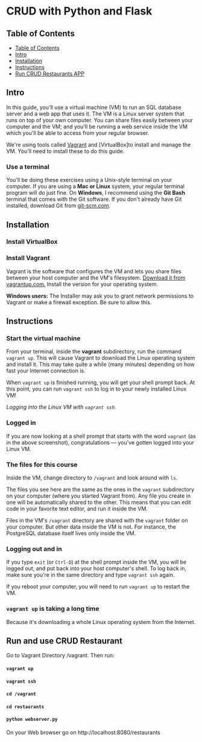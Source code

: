 # CRUD with Python and Flask


## Table of Contents

- [Table of Contents](#table-of-contents)
- [Intro](#intro)
- [Installation](#installation)
- [Instructions](#instructions)
- [Run CRUD Restaurants APP](#run-and-use-crud-restaurants)


## Intro

In this guide, you'll use a virtual machine (VM) to run an SQL database server and a web app that uses it. The VM is a Linux server system that runs on top of your own computer. You can share files easily between your computer and the VM; and you'll be running a web service inside the VM which you'll be able to access from your regular browser.

We're using tools called [Vagrant](https://www.vagrantup.com/) and [VirtualBox]to install and manage the VM. You'll need to install these to do this guide. 

### Use a terminal

You'll be doing these exercises using a Unix-style terminal on your computer. If you are using a **Mac or Linux** system, your regular terminal program will do just fine. On **Windows**, I recommend using the **Git Bash** terminal that comes with the Git software. If you don't already have Git installed, download Git from [git-scm.com](https://git-scm.com/downloads).

## Installation

### Install VirtualBox

### Install Vagrant

Vagrant is the software that configures the VM and lets you share files between your host computer and the VM's filesystem. [Download it from vagrantup.com.](https://www.vagrantup.com/downloads.html) Install the version for your operating system.

**Windows users:** The Installer may ask you to grant network permissions to Vagrant or make a firewall exception. Be sure to allow this.


## Instructions

### Start the virtual machine

From your terminal, inside the **vagrant** subdirectory, run the command `vagrant up`. This will cause Vagrant to download the Linux operating system and install it. This may take quite a while (many minutes) depending on how fast your Internet connection is.

When `vagrant up` is finished running, you will get your shell prompt back. At this point, you can run `vagrant ssh` to log in to your newly installed Linux VM!

_Logging into the Linux VM with `vagrant ssh`._

### Logged in

If you are now looking at a shell prompt that starts with the word `vagrant` (as in the above screenshot), congratulations — you've gotten logged into your Linux VM.

### The files for this course

Inside the VM, change directory to `/vagrant` and look around with `ls`.

The files you see here are the same as the ones in the `vagrant` subdirectory on your computer (where you started Vagrant from). Any file you create in one will be automatically shared to the other. This means that you can edit code in your favorite text editor, and run it inside the VM.

Files in the VM's `/vagrant` directory are shared with the `vagrant` folder on your computer. But other data inside the VM is not. For instance, the PostgreSQL database itself lives only inside the VM.

### Logging out and in

If you type `exit` (or `Ctrl-D`) at the shell prompt inside the VM, you will be logged out, and put back into your host computer's shell. To log back in, make sure you're in the same directory and type `vagrant ssh` again.

If you reboot your computer, you will need to run `vagrant up` to restart the VM.

### `vagrant up` is taking a long time

Because it's downloading a whole Linux operating system from the Internet.




## Run and use CRUD Restaurant

Go to Vagrant Directory /vagrant. Then run:
#### `vagrant up` 
#### `vagrant ssh`
#### `cd /vagrant`
#### `cd restaurants`
#### `python webserver.py`

On your Web browser go on http://localhost:8080/restaurants



